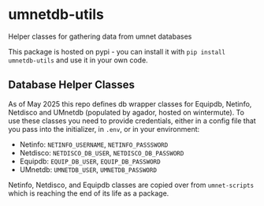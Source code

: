 # umnetdb-utils
Helper classes for gathering data from umnet databases

This package is hosted on pypi - you can install it with `pip install umnetdb-utils` and use it in your own code.

## Database Helper Classes
As of May 2025 this repo defines db wrapper classes for Equipdb, Netinfo, Netdisco and UMnetdb (populated by agador, hosted on wintermute).
To use these classes you need to provide credentials, either in a config file that you pass into the initializer, in `.env`, or in your environment:
* Netinfo: `NETINFO_USERNAME`, `NETINFO_PASSSWORD`
* Netdisco: `NETDISCO_DB_USER`, `NETDISCO_DB_PASSWORD`
* Equipdb: `EQUIP_DB_USER`, `EQUIP_DB_PASSWORD`
* UMnetdb: `UMNETDB_USER`, `UMNETDB_PASSWORD`

Netinfo, Netdisco, and Equipdb classes are copied over from `umnet-scripts` which is reaching the end of its life as a package.
